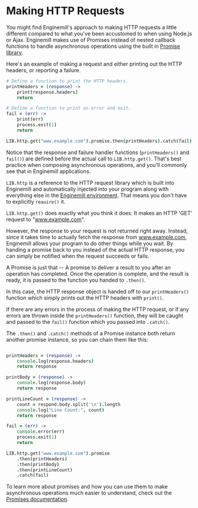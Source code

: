 Making HTTP Requests
====================

You might find Enginemill's approach to making HTTP requests a little different
compared to what you've been accustomed to when using Node.js or Ajax.
Enginemill makes use of Promises instead of nested callback functions to handle
asynchronous operations using the built in [Promise library](./promises).

Here's an example of making a request and either printing out the HTTP headers,
or reporting a failure.
```CoffeeScript
# Define a function to print the HTTP headers.
printHeaders = (response) ->
	print(response.headers)
	return

# Define a function to print an error and exit.
fail = (err) ->
	print(err)
	process.exit(1)
	return

LIB.http.get("www.example.com").promise.then(printHeaders).catch(fail)
```

Notice that the response and failure handler functions (`printHeaders()` and
`fail()`) are defined before the actual call to `LIB.http.get()`. That's best
practice when composing asynchronous operations, and you'll commonly see
that in Enginemill applications.

`LIB.http` is a reference to the HTTP request library which is built
into Enginemill and automatically injected into your program along with
everything else in the [Enginemill environment](./enginemill_environment).
That means you don't have to explicitly `reauire()` it.

`LIB.http.get()` does exactly what you think it does: It makes an HTTP 'GET'
request to "www.example.com".

However, the response to your request is not returned right away. Instead,
since it takes time to actually fetch the response from www.example.com,
Enginemill allows your program to do other things while you wait. By handing a
promise back to you instead of the actual HTTP response, you can simply be
notified when the request succeeds or fails.

A Promise is just that -- A promise to deliver a result to you after an
operation has completed. Once the operation is complete, and the result is
ready, it is passed to the function you handed to `.then()`.

In this case, the HTTP response object is handed off to our `printHeaders()`
function which simply prints out the HTTP headers with `print()`.

If there are any errors in the process of making the HTTP request, or if any
errors are thrown inside the `printHeaders()` function, they will be caught and
passed to the `fail()` function which you passed into `.catch()`.

The `.then()` and `.catch()` methods of a Promise instance both return another
promise instance, so you can chain them like this:
```CoffeeScript

printHeaders = (response) ->
	console.log(response.headers)
	return response

printBody = (response) ->
	console.log(response.body)
	return response

printLineCount = (response) ->
	count = respond.body.split('\n').length
	console.log("Line Count:", count)
	return response

fail = (err) ->
	console.error(err)
	process.exit(1)
	return

LIB.http.get("www.example.com").promise
	.then(printHeaders)
	.then(printBody)
	.then(printLineCount)
	.catch(fail)

```
To learn more about promises and how you can use them to make asynchronous
operations much easier to understand, check out the [Promises
documentation](./promises).
